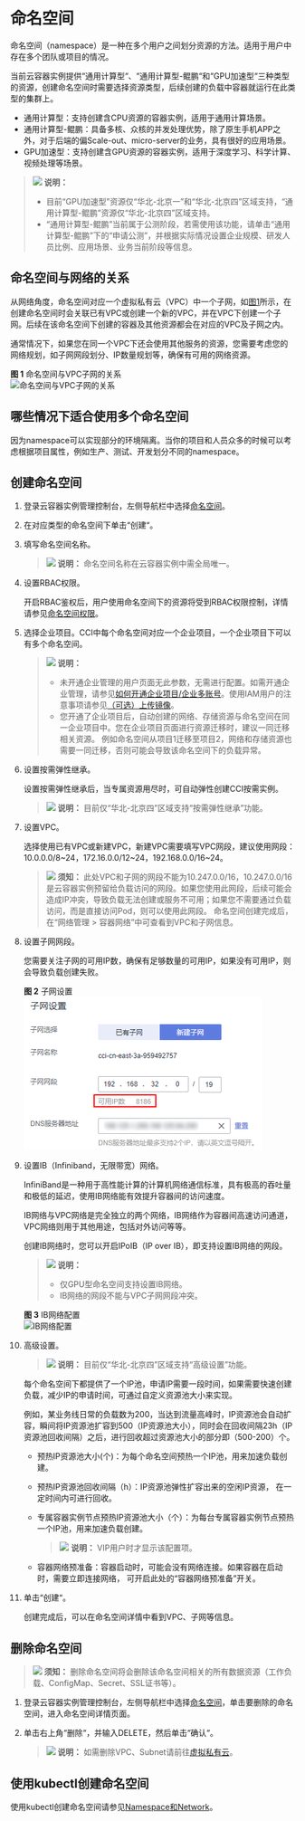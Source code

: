 # 命名空间<a name="cci_01_0001"></a>

命名空间（namespace）是一种在多个用户之间划分资源的方法。适用于用户中存在多个团队或项目的情况。

当前云容器实例提供“通用计算型“、“通用计算型-鲲鹏“和“GPU加速型“三种类型的资源，创建命名空间时需要选择资源类型，后续创建的负载中容器就运行在此类型的集群上。

-   通用计算型：支持创建含CPU资源的容器实例，适用于通用计算场景。
-   通用计算型-鲲鹏：具备多核、众核的并发处理优势，除了原生手机APP之外，对于后端的偏Scale-out、micro-server的业务，具有很好的应用场景。
-   GPU加速型：支持创建含GPU资源的容器实例，适用于深度学习、科学计算、视频处理等场景。

>![](public_sys-resources/icon-note.gif) **说明：** 
>-   目前“GPU加速型”资源仅“华北-北京一”和“华北-北京四”区域支持，“通用计算型-鲲鹏”资源仅“华北-北京四”区域支持。
>-   “通用计算型-鲲鹏”当前属于公测阶段，若需使用该功能，请单击“通用计算型-鲲鹏”下的“申请公测”，并根据实际情况设置企业规模、研发人员比例、应用场景、业务当前阶段等信息。

## 命名空间与网络的关系<a name="section17189123157"></a>

从网络角度，命名空间对应一个虚拟私有云（VPC）中一个子网，如[图1](#fig119999112419)所示，在创建命名空间时会关联已有VPC或创建一个新的VPC，并在VPC下创建一个子网。后续在该命名空间下创建的容器及其他资源都会在对应的VPC及子网之内。

通常情况下，如果您在同一个VPC下还会使用其他服务的资源，您需要考虑您的网络规划，如子网网段划分、IP数量规划等，确保有可用的网络资源。

**图 1**  命名空间与VPC子网的关系<a name="fig119999112419"></a>  
![](figures/命名空间与VPC子网的关系.png "命名空间与VPC子网的关系")

## 哪些情况下适合使用多个命名空间<a name="section5571151617513"></a>

因为namespace可以实现部分的环境隔离。当你的项目和人员众多的时候可以考虑根据项目属性，例如生产、测试、开发划分不同的namespace。

## 创建命名空间<a name="section940418587214"></a>

1.  登录云容器实例管理控制台，左侧导航栏中选择[命名空间](https://console.huaweicloud.com/cci/#/app/namespace/list)。
2.  在对应类型的命名空间下单击“创建“。
3.  填写命名空间名称。

    >![](public_sys-resources/icon-note.gif) **说明：** 
    >命名空间名称在云容器实例中需全局唯一。

4.  设置RBAC权限。

    开启RBAC鉴权后，用户使用命名空间下的资源将受到RBAC权限控制，详情请参见[命名空间权限](CCI权限说明.md#section944114820217)。

5.  选择企业项目。CCI中每个命名空间对应一个企业项目，一个企业项目下可以有多个命名空间。

    >![](public_sys-resources/icon-note.gif) **说明：** 
    >-   未开通企业管理的用户页面无此参数，无需进行配置。如需开通企业管理，请参见[如何开通企业项目/企业多账号](https://support.huaweicloud.com/usermanual-em/em_am_0008.html)。使用IAM用户的注意事项请参见[（可选）上传镜像](环境设置.md#section1593133403517)。
    >-   您开通了企业项目后，自动创建的网络、存储资源与命名空间在同一企业项目中。您在企业项目页面进行资源迁移时，建议一同迁移相关资源。 例如命名空间从项目1迁移至项目2，网络和存储资源也需要一同迁移，否则可能会导致该命名空间下的负载异常。

6.  设置按需弹性继承。

    设置按需弹性继承后，当专属资源用尽时，可自动弹性创建CCI按需实例。

    >![](public_sys-resources/icon-note.gif) **说明：** 
    >目前仅“华北-北京四”区域支持“按需弹性继承”功能。

7.  设置VPC。

    选择使用已有VPC或新建VPC，新建VPC需要填写VPC网段，建议使用网段：10.0.0.0/8\~24，172.16.0.0/12\~24，192.168.0.0/16\~24。

    >![](public_sys-resources/icon-notice.gif) **须知：** 
    >此处VPC和子网的网段不能为10.247.0.0/16，10.247.0.0/16是云容器实例预留给负载访问的网段。如果您使用此网段，后续可能会造成IP冲突，导致负载无法创建或服务不可用；如果您不需要通过负载访问，而是直接访问Pod，则可以使用此网段。
    >命名空间创建完成后，在“网络管理 \> 容器网络”中可查看到VPC和子网信息。

8.  设置子网网段。

    您需要关注子网的可用IP数，确保有足够数量的可用IP，如果没有可用IP，则会导致负载创建失败。

    **图 2**  子网设置<a name="fig7115832135212"></a>  
    ![](figures/子网设置.png "子网设置")

9.  设置IB（Infiniband，无限带宽）网络。

    InfiniBand是一种用于高性能计算的计算机网络通信标准，具有极高的吞吐量和极低的延迟，使用IB网络能有效提升容器间的访问速度。

    IB网络与VPC网络是完全独立的两个网络，IB网络作为容器间高速访问通道，VPC网络则用于其他用途，包括对外访问等等。

    创建IB网络时，您可以开启IPoIB（IP over IB），即支持设置IB网络的网段。

    >![](public_sys-resources/icon-note.gif) **说明：** 
    >-   仅GPU型命名空间支持设置IB网络。
    >-   IB网络的网段不能与VPC子网网段冲突。

    **图 3**  IB网络配置<a name="fig214823316417"></a>  
    ![](figures/IB网络配置.png "IB网络配置")

10. 高级设置。

    >![](public_sys-resources/icon-note.gif) **说明：** 
    >目前仅“华北-北京四”区域支持“高级设置”功能。

    每个命名空间下都提供了一个IP池，申请IP需要一段时间，如果需要快速创建负载，减少IP的申请时间，可通过自定义资源池大小来实现。

    例如，某业务线日常的负载数为200，当达到流量高峰时，IP资源池会自动扩容，瞬间将IP资源池扩容到500（IP资源池大小），同时会在回收间隔23h（IP资源池回收间隔）之后，进行回收超过资源池大小的部分即（500-200）个。

    -   预热IP资源池大小\(个\)：为每个命名空间预热一个IP池，用来加速负载创建。
    -   预热IP资源池回收间隔（h）：IP资源池弹性扩容出来的空闲IP资源， 在一定时间内可进行回收。
    -   专属容器实例节点预热IP资源池大小（个）：为每台专属容器实例节点预热一个IP池，用来加速负载创建。

        >![](public_sys-resources/icon-note.gif) **说明：** 
        >VIP用户时才显示该配置项。

    -   容器网络预准备：容器启动时，可能会没有网络连接。如果容器在启动时，需要立即连接网络， 可开启此处的“容器网络预准备”开关。

11. 单击“创建“。

    创建完成后，可以在命名空间详情中看到VPC、子网等信息。


## 删除命名空间<a name="section1124711314815"></a>

>![](public_sys-resources/icon-notice.gif) **须知：** 
>删除命名空间将会删除该命名空间相关的所有数据资源（工作负载、ConfigMap、Secret、SSL证书等）。

1.  登录云容器实例管理控制台，左侧导航栏中选择[命名空间](https://console.huaweicloud.com/cci/#/app/namespace/list)，单击要删除的命名空间，进入命名空间详情页面。
2.  单击右上角“删除“，并输入DELETE，然后单击“确认“。

    >![](public_sys-resources/icon-note.gif) **说明：** 
    >如需删除VPC、Subnet请前往[虚拟私有云](https://console.huaweicloud.com/vpc/?#/vpcs)。


## 使用kubectl创建命名空间<a name="section107741216264"></a>

使用kubectl创建命名空间请参见[Namespace和Network](https://support.huaweicloud.com/devg-cci/cci_05_0023.html)。

